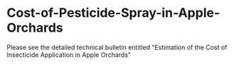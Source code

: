 # Cost-of-Pesticide-Spray-in-Apple-Orchards
Please see the detailed technical bulletin entitled "Estimation of the Cost of Insecticide Application in Apple Orchards"
